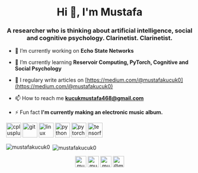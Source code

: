 <h1 align="center">Hi 👋, I'm Mustafa</h1>
<h3 align="center">A researcher who is thinking about artificial intelligence, social and cognitive psychology. Clarinetist. Clarinetist.</h3>

- 🔭 I’m currently working on **Echo State Networks**

- 🌱 I’m currently learning **Reservoir Computing, PyTorch, Cognitive and Social Psychology**

- 📝 I regulary write articles on [https://medium.com/@mustafakucuk0](https://medium.com/@mustafakucuk0)

- 📫 How to reach me **kucukmustafa468@gmail.com**

- ⚡ Fun fact **I'm currently making an electronic music album.**

<p align="left"><img src="https://devicons.github.io/devicon/devicon.git/icons/cplusplus/cplusplus-original.svg" alt="cplusplus" width="40" height="40"/> <img src="https://www.vectorlogo.zone/logos/git-scm/git-scm-icon.svg" alt="git" width="40" height="40"/> <img src="https://devicons.github.io/devicon/devicon.git/icons/linux/linux-original.svg" alt="linux" width="40" height="40"/> <img src="https://devicons.github.io/devicon/devicon.git/icons/python/python-original.svg" alt="python" width="40" height="40"/> <img src="https://www.vectorlogo.zone/logos/pytorch/pytorch-icon.svg" alt="pytorch" width="40" height="40"/> <img src="https://www.vectorlogo.zone/logos/tensorflow/tensorflow-icon.svg" alt="tensorflow" width="40" height="40"/></p>

<p><img align="left" src="https://github-readme-stats.vercel.app/api/top-langs/?username=mustafakucuk0&layout=compact&hide=html" alt="mustafakucuk0" /></p>

<p>&nbsp;<img align="center" src="https://github-readme-stats.vercel.app/api?username=mustafakucuk0&show_icons=true" alt="mustafakucuk0" /></p>

<p align="center">
<a href="https://twitter.com/mustafakucukp" target="blank"><img align="center" src="https://cdn.jsdelivr.net/npm/simple-icons@3.0.1/icons/twitter.svg" alt="mustafakucukp" height="30" width="30" /></a>
<a href="https://linkedin.com/in/mustafakucuk0" target="blank"><img align="center" src="https://cdn.jsdelivr.net/npm/simple-icons@3.0.1/icons/linkedin.svg" alt="mustafakucuk0" height="30" width="30" /></a>
<a href="https://instagram.com/mustafakucuk0" target="blank"><img align="center" src="https://cdn.jsdelivr.net/npm/simple-icons@3.0.1/icons/instagram.svg" alt="mustafakucuk0" height="30" width="30" /></a>
<a href="https://medium.com/@mustafakucuk0" target="blank"><img align="center" src="https://cdn.jsdelivr.net/npm/simple-icons@3.0.1/icons/medium.svg" alt="@mustafakucuk0" height="30" width="30" /></a>
</p>

